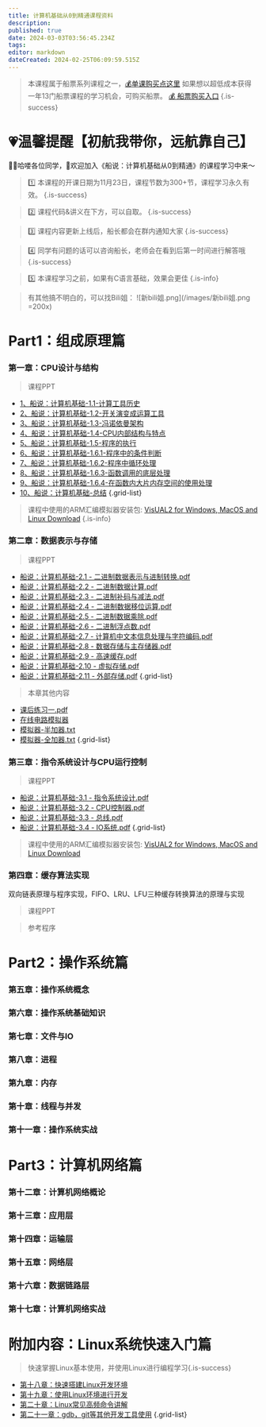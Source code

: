 ```yaml
---
title: 计算机基础从0到精通课程资料
description: 
published: true
date: 2024-03-03T03:56:45.234Z
tags: 
editor: markdown
dateCreated: 2024-02-25T06:09:59.515Z
---
```


> 本课程属于船票系列课程之一，[💰单课购买点这里](https://www.bilibili.com/cheese/play/ss7381)
如果想以超低成本获得一年13门船票课程的学习机会，可购买船票。
[💰 船票购买入口](https://www.bilibili.com/cheese/pages/packageCourseDetail?productId=598)
{.is-success}

# 💗温馨提醒【初航我带你，远航靠自己】

🙋‍♂️哈喽各位同学，👏欢迎加入《船说：计算机基础从0到精通》的课程学习中来～

> 1️⃣ 本课程的开课日期为11月23日，课程节数为300+节，课程学习永久有效。
{.is-success}

> 2️⃣ 课程代码&讲义在下方，可以自取。
{.is-success}

> 3️⃣ 课程内容更新上线后，船长都会在群内通知大家
{.is-success}

> 4️⃣ 同学有问题的话可以咨询船长，老师会在看到后第一时间进行解答哦
{.is-success}

> 5️⃣ 本课程学习之前，如果有C语言基础，效果会更佳
{.is-info}

> 有其他搞不明白的，可以找Bili姐：
![新bili姐.png](/images/新bili姐.png =200x)

# Part1：组成原理篇



### 第一章：CPU设计与结构

> 课程PPT

- [1、船说：计算机基础-1.1-计算工具历史](https://www.alipan.com/s/P9Jyniw1cFm)
- [2、船说：计算机基础-1.2-开关演变成运算工具](https://www.alipan.com/s/4WbQXH2R3HQ)
- [3、船说：计算机基础-1.3-冯诺依曼架构](https://www.alipan.com/s/2YeHoTHsuua)
- [4、船说：计算机基础-1.4-CPU内部结构与特点](https://www.alipan.com/s/2dmwxmiMLFn)
- [5、船说：计算机基础-1.5-程序的执行](https://www.alipan.com/s/ekWfEtyeq8h)
- [6、船说：计算机基础-1.6.1-程序中的条件判断](https://www.alipan.com/s/zT9UxQyqP6U)
- [7、船说：计算机基础-1.6.2-程序中循环处理](https://www.alipan.com/s/1dwPuNXXne4)
- [8、船说：计算机基础-1.6.3-函数调用的底层处理](https://www.alipan.com/s/sFHoFaYpWXp)
- [9、船说：计算机基础-1.6.4-在函数内大片内存空间的使用处理](https://www.alipan.com/s/dzHiq7eJAia)
- [10、船说：计算机基础-总结](https://www.alipan.com/s/EutmJSJGuNa)
{.grid-list}

> 课程中使用的ARM汇编模拟器安装包: [VisUAL2 for Windows, MacOS and Linux Download](https://scc416.github.io/Visual2-doc/download)
{.is-info}



### 第二章：数据表示与存储

> 课程PPT

- [船说：计算机基础-2.1 - 二进制数据表示与进制转换.pdf](https://www.alipan.com/s/hWd3PnpLKqC)
- [船说：计算机基础-2.2 - 二进制数据计算.pdf](https://www.alipan.com/s/qCQh7p7UGZC)
- [船说：计算机基础-2.3 - 二进制补码与减法.pdf](https://www.alipan.com/s/jz8PWvVBsL6)
- [船说：计算机基础-2.4 - 二进制数据移位运算.pdf](https://www.alipan.com/s/eeEMfqqb5VE)
- [船说：计算机基础-2.5 - 二进制数据乘除.pdf](https://www.alipan.com/s/DYpu4z4mtV6)
- [船说：计算机基础-2.6 - 二进制浮点数.pdf](https://www.alipan.com/s/NZEXhPZR2KP)
- [船说：计算机基础-2.7 - 计算机中文本信息处理与字符编码.pdf](https://www.alipan.com/s/1Aw7j3Po2da)
- [船说：计算机基础-2.8 - 数据存储与主存储器.pdf](https://www.alipan.com/s/zZrRqcYk4nq)
- [船说：计算机基础-2.9 - 高速缓存.pdf](https://www.alipan.com/s/DToadjwssDK)
- [船说：计算机基础-2.10 - 虚拟存储.pdf](https://www.alipan.com/s/kTYAsBQnkth)
- [船说：计算机基础-2.11 - 外部存储.pdf](https://www.alipan.com/s/Dvn6BZrAA2Q)
{.grid-list}

> 本章其他内容
- [课后练习一.pdf](https://www.alipan.com/s/tEKApbf3gvw)
- [在线电路模拟器](https://exp.xiaogd.net/circuitjs1-zh/circuitjs.html)
- [模拟器-半加器.txt](https://www.alipan.com/s/vMNbSN2WujU)
- [模拟器-全加器.txt](https://www.alipan.com/s/ZkmM1AiMwFx)
{.grid-list}

### 第三章：指令系统设计与CPU运行控制

> 课程PPT

- [船说：计算机基础-3.1 - 指令系统设计.pdf](https://www.alipan.com/s/FA8et2CVR8K)
- [船说：计算机基础-3.2 - CPU控制器.pdf](https://www.alipan.com/s/ZuJe4hFejQF)
- [船说：计算机基础-3.3 - 总线.pdf](https://www.alipan.com/s/EfnbGRUzPLJ)
- [船说：计算机基础-3.4 - IO系统.pdf](https://www.alipan.com/s/gJ2wpF1Dyqw)
{.grid-list}

> 课程中使用的ARM汇编模拟器安装包: [VisUAL2 for Windows, MacOS and Linux Download](https://scc416.github.io/Visual2-doc/download)

### 第四章：缓存算法实现
双向链表原理与程序实现，FIFO、LRU、LFU三种缓存转换算法的原理与实现

> 课程PPT

> 参考程序



# Part2：操作系统篇
### 第五章：操作系统概念
### 第六章：操作系统基础知识
### 第七章：文件与IO
### 第八章：进程
### 第九章：内存
### 第十章：线程与并发
### 第十一章：操作系统实战

# Part3：计算机网络篇
### 第十二章：计算机网络概论
### 第十三章：应用层
### 第十四章：运输层
### 第十五章：网络层
### 第十六章：数据链路层
### 第十七章：计算机网络实战

# 附加内容：Linux系统快速入门篇
> 快速掌握Linux基本使用，并使用Linux进行编程学习{.is-success}
- [第十八章：快速搭建Linux开发环境]()
- [第十九章：使用Linux环境进行开发]()
- [第二十章：Linux常见高频命令讲解]()
- [第二十一章：gdb，git等其他开发工具使用]()
{.grid-list}

